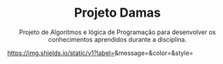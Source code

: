 <h1 align="center">Projeto Damas</h1>
<p align="center">Projeto de Algoritmos e lógica de Programação para desenvolver os conhecimentos aprendidos durante a disciplina.</p>

  

https://img.shields.io/static/v1?label=<LABEL>&message=<MESSAGE>&color=<COLOR>&style=<STYLE>&logo=<LOGO>


